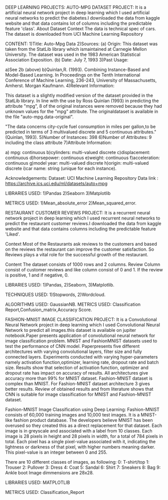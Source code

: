 DEEP LEARNING PROJECTS:
AUTO-MPG DATASET PROJECT:
It is a artificial neural network project in deep learning which I used artificial neural networks to predict the diabetes.I downloaded the data from kaggle website and that data contains lot of columns including the predictable feature 'class'.
About Dataset
Context
The data is technical spec of cars. The dataset is downloaded from UCI Machine Learning Repository

CONTENT:
1)Title: Auto-Mpg Data
2)Sources:
(a) Origin: This dataset was taken from the StatLib library which ismaintained at Carnegie Mellon University. The dataset was used in the 1983 American Statistical Association Exposition.
(b) Date: July 7, 1993
3)Past Usage:

a)See 2b (above)
b)Quinlan,R. (1993). Combining Instance-Based and Model-Based Learning.
In Proceedings on the Tenth International Conference of Machine
Learning, 236-243, University of Massachusetts, Amherst. Morgan
Kaufmann.
4)Relevant Information:

This dataset is a slightly modified version of the dataset provided in the StatLib library. In line with the use by Ross Quinlan (1993) in predicting the attribute "mpg", 8 of the original instances were removed
because they had unknown values for the "mpg" attribute. The originaldataset is available in the file "auto-mpg.data-original".

"The data concerns city-cycle fuel consumption in miles per gallon,to be predicted in terms of 3 multivalued discrete and 5 continuous attributes." (Quinlan, 1993).
5)Number of Instances: 398
6)Number of Attributes: 9 including the class attribute
7)Attribute Information:

a) mpg: continuous
b)cylinders: multi-valued discrete
c)displacement: continuous
d)horsepower: continuous
e)weight: continuous
f)acceleration: continuous
g)model year: multi-valued discrete
h)origin: multi-valued discrete
i)car name: string (unique for each instance).

Acknowledgements:
Dataset: UCI Machine Learning Repository
Data link : https://archive.ics.uci.edu/ml/datasets/auto+mpg

LIBRARIES USED:
1)Pandas
2)Seaborn
3)Matplotlib

METRICS USED:
1)Mean_absolute_error
2)Mean_squared_error.

RESTAURANT CUSTOMER REVIEWS PROJECT:
It is a recurrent neural network project in deep learning which I used recurrent neural networks to predict the restaurant customer reviews.I downloaded the data from kaggle website and that data contains columns including the predictable feature 'Liked'.

Context
Most of the Restaurants ask reviews to the customers and based on the reviews the restaurant can improve the customer satisfaction. So Reviews plays a vital role for the successful growth of the restaurant.

Content
The dataset consists of 1000 rows and 2 columns. Review Column consist of customer reviews and like column consist of 0 and 1. If the review is positive, 1 and if negative, 0.

LIBRARIES USED:
1)Pandas,
2)Seaborn,
3)Matplotlib.

TECHNIQUES USED:
1)Stopwords,
2)Wordcloud.

ALGORITHMS USED:
GaussianNB.
METRICS USED:
Classification Report,Confusion_matrix,Accuracy Score.

FASHION-MNIST IMAGE CLASSIFICATION PROJECT:
It is a Convolutional Neural Network project in deep learning which I used Convolutional Neural Network to predict all images.this dataset is available on jupiter notebook.Paper presents application of convolutional neural network for image classification problem. MNIST and FashionMNIST datasets used to test the performance of CNN model. Paperpresents five different architectures with varying convolutional layers, filter size and fully connected layers. Experiments conducted with varying hyper-parameters namely activation function,optimizer, learning rate, dropout rate and batch size. Results show that selection of activation function, optimizer and dropout rate has impact on accuracy of results. All architectures give accuracy more than 99% for MNIST dataset. Fashion-MNIST dataset is complex than MNIST. For Fashion-MNIST dataset architecture 3 gives better results. Review of obtained results and from literature shows that CNN is suitable for image classification for MNIST and Fashion-MNIST dataset.

Fashion-MNIST Image Classification using Deep Learning:
Fashion-MNIST consists of 60,000 training images and 10,000 test images. It is a MNIST-like fashion product database. The developers believe MNIST has been overused so they created this as a direct replacement for that dataset. Each image is in greyscale and associated with a label from 10 classes.
Each image is 28 pixels in height and 28 pixels in width, for a total of 784 pixels in total.
Each pixel has a single pixel-value associated with it, indicating the lightness or darkness of that pixel, with higher numbers meaning darker. This pixel-value is an integer between 0 and 255.


There are 10 different classes of images, as following:
0: T-shirt/top
1: Trouser
2: Pullover
3: Dress
4: Coat
5: Sandal
6: Shirt
7: Sneakers
8: Bag
9: Ankle boot
Image dimmensions are 28x28.

LIBRARIES USED:
MATPLOTLIB

METRICS USED:
Classification_Report






